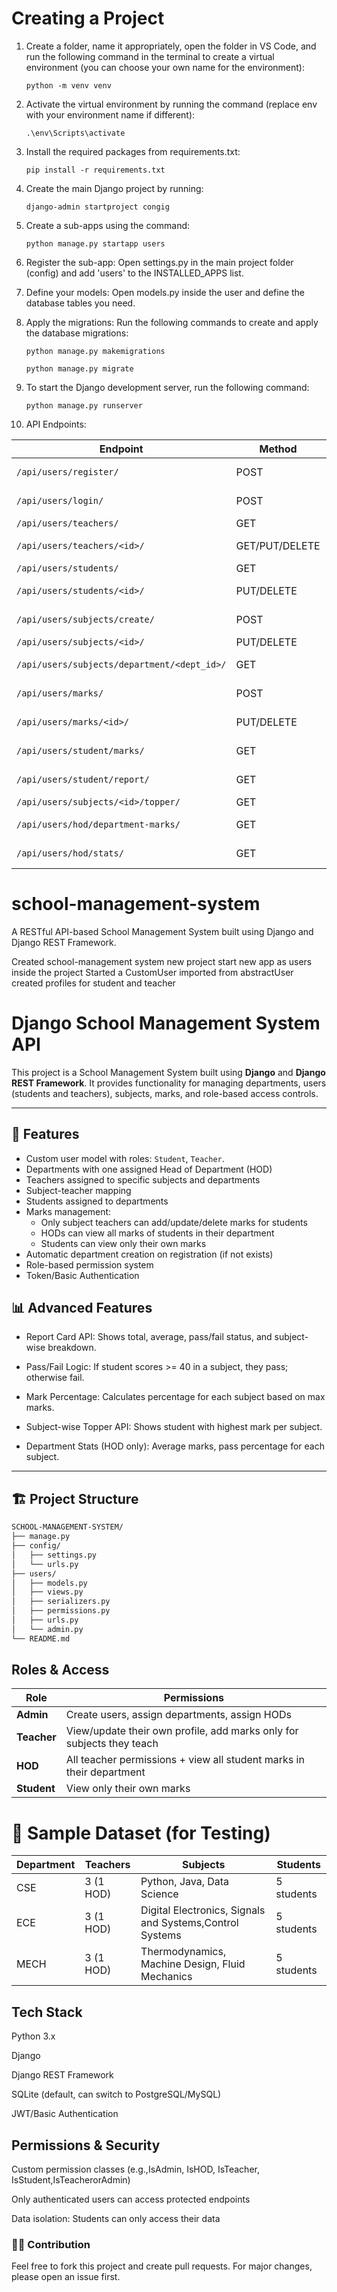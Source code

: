 # Creating a Project
 
1. Create a folder, name it appropriately, open the folder in VS Code, and run the following command in the terminal to create a virtual environment (you can choose your own name for the environment):
    ```
    python -m venv venv
    ```
 
2. Activate the virtual environment by running the command (replace env with your environment name if different):
    ```
    .\env\Scripts\activate
    ```
 
3. Install the required packages from requirements.txt:
    ```
    pip install -r requirements.txt
    ```
 
4. Create the main Django project by running:
    ```
    django-admin startproject congig
    ```
 
5. Create a sub-apps using the command:
    ```
    python manage.py startapp users
 
    ```
 
6. Register the sub-app:
    Open settings.py in the main project folder (config) and add 'users'  to the INSTALLED_APPS list.
 
7. Define your models:
    Open models.py inside the user and define the database tables you need.
 
8. Apply the migrations:
    Run the following commands to create and apply the database migrations:
    ```
    python manage.py makemigrations
 
    python manage.py migrate
    ```
 
9. To start the Django development server, run the following command:
    ```
    python manage.py runserver
    ```
   
10. API Endpoints:

| Endpoint                                    | Method         | Access        | Description                               |
| ------------------------------------------- | -------------- | ------------- | ----------------------------------------- |
| `/api/users/register/`                      | POST           | Admin         | Register a student or teacher             |
| `/api/users/login/`                         | POST           | Public        | Authenticate and get token                |
| `/api/users/teachers/`                      | GET            | Admin         | List all teachers                         |
| `/api/users/teachers/<id>/`                 | GET/PUT/DELETE | Admin         | Retrieve/Update/Delete a specific teacher |
| `/api/users/students/`                      | GET            | Admin/Teacher | List all students                         |
| `/api/users/students/<id>/`                 | PUT/DELETE     | Admin         | Update or delete a student                |
| `/api/users/subjects/create/`               | POST           | Admin         | Create new subject with teacher           |
| `/api/users/subjects/<id>/`                 | PUT/DELETE     | Admin         | Update/Delete subject                     |
| `/api/users/subjects/department/<dept_id>/` | GET            | Any           | List subjects in a department             |
| `/api/users/marks/`                         | POST           | Teacher       | Add marks for a student                   |
| `/api/users/marks/<id>/`                    | PUT/DELETE     | Teacher       | Update or delete a student's mark         |
| `/api/users/student/marks/`                 | GET            | Student       | View logged-in student's marks            |
| `/api/users/student/report/`                | GET            | Student       | Full report card with stats               |
| `/api/users/subjects/<id>/topper/`          | GET            | HOD/Admin     | Get topper of a subject                   |
| `/api/users/hod/department-marks/`          | GET            | HOD           | View all marks in department              |
| `/api/users/hod/stats/`                     | GET            | HOD           | Department performance summary            |

   
     
 
# school-management-system

A RESTful API-based School Management System built using Django and Django REST Framework.

Created school-management system new project
start new app as users inside the project
Started a CustomUser imported from abstractUser
created profiles for student and teacher

# Django School Management System API

This project is a School Management System built using **Django** and **Django REST Framework**. It provides functionality for managing departments, users (students and teachers), subjects, marks, and role-based access controls.

---

## 🔧 Features

- Custom user model with roles: `Student`, `Teacher`.
- Departments with one assigned Head of Department (HOD)
- Teachers assigned to specific subjects and departments
- Subject-teacher mapping
- Students assigned to departments
- Marks management:
  - Only subject teachers can add/update/delete marks for students
  - HODs can view all marks of students in their department
  - Students can view only their own marks
- Automatic department creation on registration (if not exists)
- Role-based permission system
- Token/Basic Authentication

## 📊 Advanced Features
- Report Card API: Shows total, average, pass/fail status, and subject-wise breakdown.

- Pass/Fail Logic: If student scores >= 40 in a subject, they pass; otherwise fail.

- Mark Percentage: Calculates percentage for each subject based on max marks.

- Subject-wise Topper API: Shows student with highest mark per subject.

- Department Stats (HOD only): Average marks, pass percentage for each subject.
---

## 🏗️ Project Structure

```bash
SCHOOL-MANAGEMENT-SYSTEM/
├── manage.py
├── config/          
│   ├── settings.py
│   └── urls.py
├── users/                 
│   ├── models.py
│   ├── views.py
│   ├── serializers.py
│   ├── permissions.py
│   ├── urls.py
│   └── admin.py
└── README.md
```

## Roles & Access
| Role        | Permissions                                                           |
| ----------- | --------------------------------------------------------------------- |
| **Admin**   | Create users, assign departments, assign HODs                         |
| **Teacher** | View/update their own profile, add marks only for subjects they teach |
| **HOD**     | All teacher permissions + view all student marks in their department  |
| **Student** | View only their own marks                                             |

# 🧪 Sample Dataset (for Testing)

| Department | Teachers  | Subjects             | Students   |
| ---------- | --------- | -------------------- | ---------- |
| CSE        | 3 (1 HOD) | Python, Java, Data Science | 5 students |
| ECE        | 3 (1 HOD) | Digital Electronics, Signals and Systems,Control Systems  | 5 students |
| MECH       | 3 (1 HOD) | Thermodynamics, Machine Design, Fluid Mechanics  | 5 students |



## Tech Stack
Python 3.x

Django

Django REST Framework

SQLite (default, can switch to PostgreSQL/MySQL)

JWT/Basic Authentication

## Permissions & Security
Custom permission classes (e.g.,IsAdmin, IsHOD, IsTeacher, IsStudent,IsTeacherorAdmin)

Only authenticated users can access protected endpoints

Data isolation: Students can only access their data

### 👨‍💻 Contribution
Feel free to fork this project and create pull requests. For major changes, please open an issue first.

